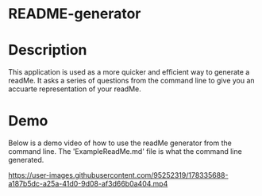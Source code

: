 # README-generator

# Description

This application is used as a more quicker and efficient way to generate a readMe. It asks a series of questions from the command line to give you an accuarte representation of your readMe.

# Demo

Below is a demo video of how to use the readMe generator from the command line. The 'ExampleReadMe.md' file is what the command line generated.


https://user-images.githubusercontent.com/95252319/178335688-a187b5dc-a25a-41d0-9d08-af3d66b0a404.mp4


